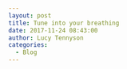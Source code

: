```yaml
---
layout: post
title: Tune into your breathing
date: 2017-11-24 08:43:00
author: Lucy Tennyson
categories:
  - Blog
---
```

